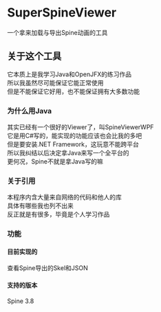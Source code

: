 # SuperSpineViewer
一个拿来加载与导出Spine动画的工具  

## 关于这个工具
它本质上是我学习Java和OpenJFX的练习作品  
所以我虽然尽可能保证它能正常使用  
但是不能保证它好用，也不能保证拥有大多数功能  

### 为什么用Java
其实已经有一个很好的Viewer了，叫SpineViewerWPF  
它是用C#写的，能实现的功能应该也会比我的多吧  
但是要安装.NET Framework，这玩意不能跨平台  
所以我纠结以后决定拿Java来写一个全平台的  
更何况，Spine不就是拿Java写的嘛  

### 关于引用
本程序内含大量来自网络的代码和他人的库  
具体有哪些我也列不出来  
反正就是有很多，毕竟是个人学习作品  

### 功能
#### 目前实现的
查看Spine导出的Skel和JSON  

#### 支持的版本
Spine 3.8  
